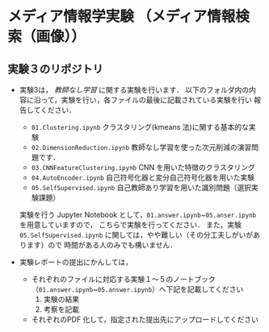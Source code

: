 # メディア情報学実験 （メディア情報検索（画像））

## 実験３のリポジトリ

* 実験3は， *教師なし学習* に関する実験を行います．
  以下のフォルダ内の内容に沿って，実験を行い，各ファイルの最後に記載されている実験を行い
  報告してください．

  * ``01.Clustering.ipynb`` クラスタリング(kmeans 法)に関する基本的な実験
  * ``02.DimensionReduction.ipynb`` 教師なし学習を使った次元削減の演習問題です．
  * ``03.CNNFeatureClustering.ipynb`` CNN を用いた特徴のクラスタリング
  * ``04.AutoEncoder.ipynb`` 自己符号化器と変分自己符号化器を用いた実験
  * ``05.SelfSupervised.ipynb`` 自己教師あり学習を用いた識別問題（選択実験課題）

  実験を行う Jupyter Notebook として，`01.answer.ipynb`~`05.anser.ipynb` を用意していますので，
  こちらで実験を行ってください．
  また，実験 `05.SelfSupervised.ipynb` に関しては，やや難しい（その分工夫しがいがあります）ので
  時間がある人のみでも構いません．

* 実験レポートの提出にかんしては，
  - それぞれのファイルに対応する実験１〜５のノートブック（`01.answer.ipynb`~`05.answer.ipynb`）へ下記を記載してください
    1. 実験の結果
    2. 考察を記載
  - それぞれのPDF 化して，指定された提出先にアップロードしてください
